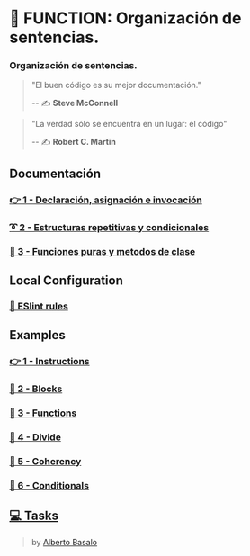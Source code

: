# 🔀 FUNCTION: Organización de sentencias.

### Organización de sentencias.

> "El buen código es su mejor documentación."
>
> -- ✍️ **Steve McConnell**

> "La verdad sólo se encuentra en un lugar: el código"
>
> -- ✍️ **Robert C. Martin**

## Documentación

### [👉 1 - Declaración, asignación e invocación](./docs/1-declaracion_asignacion_e_invocacion.md)

### [➰ 2 - Estructuras repetitivas y condicionales](./docs/2-estructuras_repetitivas_y_condicionales.md)

### [🧩 3 - Funciones puras y metodos de clase](./docs/3-funciones_puras_y_metodos_de_clase.md)

## Local Configuration

### [🚨 ESlint rules](./docs/eslint-rules.md)

## Examples

### [👉 1 - Instructions](https://github.com/LabsAdemy/CleanCodeLab/tree/FUNCTION/src/examples/1-instructions)

### [📜 2 - Blocks](https://github.com/LabsAdemy/CleanCodeLab/tree/FUNCTION/src/examples/2-blocks)

### [🧩 3 - Functions](https://github.com/LabsAdemy/CleanCodeLab/tree/FUNCTION/src/examples/3-functions)

### [🧩 4 - Divide](https://github.com/LabsAdemy/CleanCodeLab/tree/FUNCTION/src/examples/4-divide)

### [🧩 5 - Coherency](https://github.com/LabsAdemy/CleanCodeLab/tree/FUNCTION/src/examples/5-coherency)

### [🔱 6 - Conditionals](https://github.com/LabsAdemy/CleanCodeLab/tree/FUNCTION/src/examples/6-conditionals)

## [💻 Tasks](https://github.com/LabsAdemy/CleanCodeLab/tree/FUNCTION/src/tasks)

> by [Alberto Basalo](https://twitter.com/albertobasalo)
